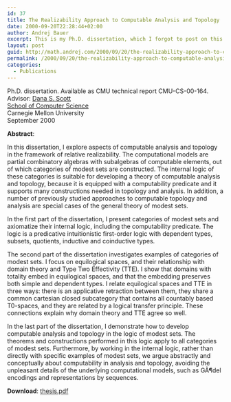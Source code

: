 ```yaml
---
id: 37
title: The Realizability Approach to Computable Analysis and Topology
date: 2000-09-20T22:28:44+02:00
author: Andrej Bauer
excerpt: This is my Ph.D. dissertation, which I forgot to post on this blog. So I am doing it now.
layout: post
guid: http://math.andrej.com/2000/09/20/the-realizability-approach-to-computable-analysis-and-topology/
permalink: /2000/09/20/the-realizability-approach-to-computable-analysis-and-topology/
categories:
  - Publications
---
```

Ph.D. dissertation. Available as CMU technical report CMU-CS-00-164.  
Advisor: [Dana S. Scott](http://www.cs.cmu.edu/~scott/)  
[School of Computer Science](http://www.cs.cmu.edu/)  
Carnegie Mellon University  
September 2000

**Abstract**:

In this dissertation, I explore aspects of computable analysis and topology in the framework of relative realizability. The computational models are partial combinatory algebras with subalgebras of computable elements, out of which categories of modest sets are constructed. The internal logic of these categories is suitable for developing a theory of computable analysis and topology, because it is equipped with a computability predicate and it supports many constructions needed in topology and analysis. In addition, a number of previously studied approaches to computable topology and analysis are special cases of the general theory of modest sets.

In the first part of the dissertation, I present categories of modest sets and axiomatize their internal logic, including the computability predicate. The logic is a predicative intuitionistic first-order logic with dependent types, subsets, quotients, inductive and coinductive types.

The second part of the dissertation investigates examples of categories of modest sets. I focus on equilogical spaces, and their relationship with domain theory and Type Two Effectivity (TTE). I show that domains with totality embed in equilogical spaces, and that the embedding preserves both simple and dependent types. I relate equilogical spaces and TTE in three ways: there is an applicative retraction between them, they share a common cartesian closed subcategory that contains all countably based T0-spaces, and they are related by a logical transfer principle. These connections explain why domain theory and TTE agree so well.

In the last part of the dissertation, I demonstrate how to develop computable analysis and topology in the logic of modest sets. The theorems and constructions performed in this logic apply to all categories of modest sets. Furthermore, by working in the internal logic, rather than directly with specific examples of modest sets, we argue abstractly and conceptually about computability in analysis and topology, avoiding the unpleasant details of the underlying computational models, such as GÃ¶del encodings and representations by sequences.

**Download**: [thesis.pdf](http://math.andrej.com/wp-content/uploads/2006/04/thesis.pdf)